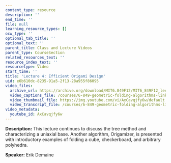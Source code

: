 ```yaml
---
content_type: resource
description: ''
end_time: ''
file: null
learning_resource_types: []
ocw_type: ''
optional_tab_title: ''
optional_text: ''
parent_title: Class and Lecture Videos
parent_type: CourseSection
related_resources_text: ''
resource_index_text: ''
resourcetype: Video
start_time: ''
title: 'Lecture 4: Efficient Origami Design'
uid: e6b610dc-8235-91a5-2f13-28a955f86095
video_files:
  archive_url: https://archive.org/download/MIT6.849F12/MIT6_849F12_lec04_300k.mp4
  video_captions_file: /courses/6-849-geometric-folding-algorithms-linkages-origami-polyhedra-fall-2012/b69243de951d518288f5acf21627b528_AxCavqjfy6w.vtt
  video_thumbnail_file: https://img.youtube.com/vi/AxCavqjfy6w/default.jpg
  video_transcript_file: /courses/6-849-geometric-folding-algorithms-linkages-origami-polyhedra-fall-2012/4dfe7a2f3bd689730752e005f5a0dcbb_AxCavqjfy6w.pdf
video_metadata:
  youtube_id: AxCavqjfy6w
---
```


**Description:** This lecture continues to discuss the tree method and characterizing a uniaxial base. Another algorithm, Origamizer, is presented with introductory examples of folding a cube, checkerboard, and arbitrary polyhedra.

**Speaker:** Erik Demaine



